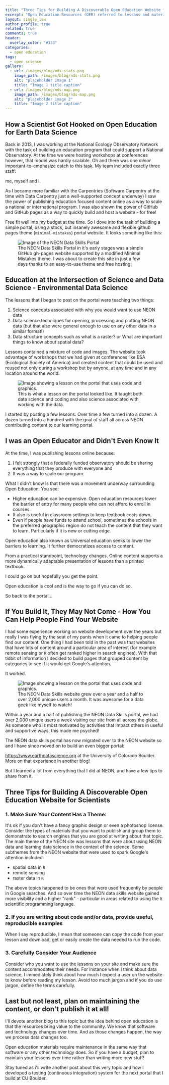 ```yaml
---
title: "Three Tips for Building A Discoverable Open Education Website for Scientists"
excerpt: "Open Education Resources (OER) referred to lessons and materials that are published online for anyone to use. Here I present a few lessons learned from my experiences."
layout: single_law
author_profile: true
related: true
comments: true
header:
  overlay_color: "#333"
categories:
  - open education
tags:
  - open science
gallery:
  - url: /images/blog/nds-stats.png
    image_path: /images/blog/nds-stats.png
    alt: "placeholder image 1"
    title: "Image 1 title caption"
  - url: /images/blog/nds-map.png
    image_path: /images/blog/nds-map.png
    alt: "placeholder image 2"
    title: "Image 2 title caption"
---
```


## How a Scientist Got Hooked on Open Education for Earth Data Science

Back in 2013, I was working at the National Ecology Observatory Network with the
task of building an education program that could support a National Observatory.
At the time we were hosting workshops at conferences however, that model was
hardly scalable. Oh and there was one *minor* important-to-emphasize catch to
this task. My team included exactly three staff:

me, myself and I.

As I became more familiar with the Carpentries (Software
Carpentry at the time with Data Carpentry just a well-supported concept underway)
I saw the power of publishing education focused content online as a way to scale
a national or international program. I was also shown the power of GitHub and
GitHub pages as a way to quickly build and host a website - for free!

Free fit well into my budget at the time. So I dove into the task of building
a simple portal, using a stock, but insanely awesome and flexible github pages
theme (`minimal-mistakes`) portal website. It looks something like this:

<figure>
  <img src="/images/blog/neon-data-skills.png" alt="Image of the NEON Data
  Skills Portal">
  <figcaption>The NEON Data Skills Portal in it's early stages was a simple GitHub
  gh-pages website supported by a modified Minimal Mistakes theme. I was
  about to create this site in just a few days thanks to an easy-to-use theme
  and free hosting.</figcaption>
</figure>


## Education at the Intersection of Science and Data Science  - Environmental Data Science
The lessons that I began to post on the portal were teaching two things:

1. Science concepts associated with why you would want to use NEON data  
1. Data science techniques for opening, processing and plotting NEON data (but that also were general enough to use on any other data in a similar format!)
1. Data structure concepts such as what is a raster? or What are important things to know about spatial data?

Lessons contained a mixture of code and images. The website took advantage of workshops that we had given at conferences like
ESA (Ecological Society of America) and created content that could be used and
reused not only during a workshop but by anyone, at any time and in any location
around the world.

<figure>
  <img src="/images/blog/nds-code-example.png" alt="Image showing a lesson on the portal that uses code and graphics.">
  <figcaption>This is what a lesson on the portal looked like. It taught both
  data science and coding and also science associated with working with the data.</figcaption>
</figure>

I started by posting a few lessons. Over time a few turned into a dozen. A dozen
turned into a hundred with the goal of staff all across NEON contributing content
to our learning portal.

## I was an Open Educator and Didn't Even Know It

At the time, I was publishing lessons online because:

1. I felt strongly that a federally funded observatory should be sharing everything that they produce with everyone and
2. It was a way to scale our program.

What I didn't know is that there was a movement underway surrounding Open Education.
You see:

* Higher education can be expensive. Open education resources lower the
barrier of entry for many people who can not afford to enroll in courses.
* It also is useful in classroom settings to keep textbook costs down.
* Even if people have funds to attend school, sometimes the schools in the preferred geographic region do not teach the content that they want to learn. Particularly if it is new or cutting edge.

Open education also known as Universal education seeks to lower the barriers to learning.
It further democratizes access to content.

From a practical standpoint, technology changes. Online content supports a more
dynamically adaptable presentation of lessons than a printed textbook.

I could go on but hopefully you get the point.

Open education is cool and is the way to go if you can do so.

So back to the portal...

## If You Build It, They May Not Come - How You Can Help People Find Your Website

I had some experience working on website development over the years but really
I was flying by the seat of my pants when it came to helping people find our
content. One thing I had been told in the past was that websites that have
lots of content around a particular area of interest (for example remote sensing
or `R` often get ranked higher in search engines). With that tidbit of information
I decided to build pages that grouped content by categories to see if it would
get Google's attention.

It worked.

<figure>
  <img src="/images/blog/nds-stats.png" alt="Image showing a lesson on the portal that uses code and graphics.">
  <figcaption>The NEON Data Skills website grew over a year and a half to over 2,000
  unique users a month. It was awesome for a data geek like myself to watch! </figcaption>
</figure>

Within a year and a half of publishing the NEON Data Skills portal, we had
over 2,000 unique users a week visiting our site from all across the globe. As
someone who is most motivated by activities that impact others in useful
and supportive ways, this made me psyched!

The NEON data skills portal has now migrated over to the NEON website so and
I have since moved on to build an even bigger portal:

https://www.earthdatascience.org at the University of Colorado Boulder. More on that experience in another blog! 

But I learned a lot from everything that I did at NEON, and have 
a few tips to share from it.

## Three Tips for Building A Discoverable Open Education Website for Scientists

### 1. Make Sure Your Content Has a Theme:

It's ok if you don't have a fancy graphic design
or even a photoshop license. Consider the types of materials that you want to
publish and group them to demonstrate to search engines that you are good at
writing about that topic. The main theme of the NEON site was lessons that were
about using NEON data and learning data science in the context of the science.
Some subthemes from the NEON website that were used to spark Google's attention
included:
  * spatial data in `R`
  * remote sensing
  * raster data in `R`

The above topics happened to be ones that were used frequently by people in Google
searches. And so over time the NEON data skills website gained more visibility
and a higher "rank" - particular in areas related to using the `R` scientific
programming language.

### 2. If you are writing about code and/or data, provide useful, reproducible examples

When I say reproducible, I mean that someone can copy the code from your lesson and
download, get or easily create the data needed to run the code.

### 3. Carefully Consider Your Audience

 Consider who you want to use the lessons
on your site and make sure the content accommodates their needs. For instance
when I think about data science, I immediately think about how much I expect a
user on the website to know before reading my lesson. Avoid too much jargon and
if you do use jargon, define the terms carefully. 

## Last but not least, plan on maintaining the content, or don't publish it at all!

I'll devote another blog to this topic but the idea behind open education 
is that the resources bring value to the community. We know that software and technology changes over time. And as those changes happen, the way we process data changes too.

Open education materials require maintenance in the same way that software or any other technology does. So if you have a budget, plan to maintain your lessons over time rather than writing more new stuff! 

Stay tuned as i'll write another post about this very topic and 
how I developed a testing (continuous integration) system for the 
next portal that I build at CU Boulder. 